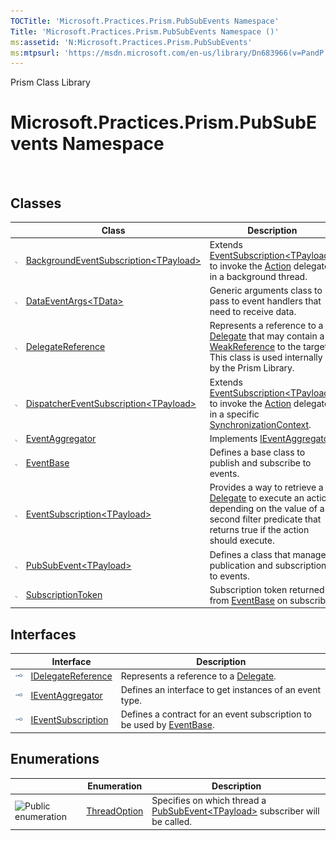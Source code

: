 ```yaml
---
TOCTitle: 'Microsoft.Practices.Prism.PubSubEvents Namespace'
Title: 'Microsoft.Practices.Prism.PubSubEvents Namespace ()'
ms:assetid: 'N:Microsoft.Practices.Prism.PubSubEvents'
ms:mtpsurl: 'https://msdn.microsoft.com/en-us/library/Dn683966(v=PandP.50)'
---
```


Prism Class Library

# Microsoft.Practices.Prism.PubSubEvents Namespace

 
## Classes

<span id="classToggle"></span>
<table>

<thead>
<tr class="header">
<th> </th>
<th>Class</th>
<th>Description</th>
</tr>
</thead>
<tbody>
<tr class="odd">
<td><img src="images/public-class.gif" title="Public class" /></td>
<td><a href="https://msdn.microsoft.com/en-us/library/dn683933(v=pandp.50)">BackgroundEventSubscription&lt;TPayload&gt;</a></td>
<td><div class="summary">
Extends <a href="https://msdn.microsoft.com/en-us/library/dn683956(v=pandp.50)">EventSubscription&lt;TPayload&gt;</a> to invoke the <a href="https://msdn.microsoft.com/en-us/library/dn736296(v=pandp.50)">Action</a> delegate in a background thread.
</div></td>
</tr>
<tr class="even">
<td><img src="images/public-class.gif" title="Public class" /></td>
<td><a href="https://msdn.microsoft.com/en-us/library/dn736191(v=pandp.50)">DataEventArgs&lt;TData&gt;</a></td>
<td><div class="summary">
Generic arguments class to pass to event handlers that need to receive data.
</div></td>
</tr>
<tr class="odd">
<td><img src="images/public-class.gif" title="Public class" /></td>
<td><a href="https://msdn.microsoft.com/en-us/library/microsoft.practices.prism.pubsubevents.delegatereference(v=pandp.50)">DelegateReference</a></td>
<td><div class="summary">
Represents a reference to a <a href="http://msdn.microsoft.com/en-us/library/y22acf51">Delegate</a> that may contain a <a href="http://msdn.microsoft.com/en-us/library/hbh8w2zd">WeakReference</a> to the target. This class is used internally by the Prism Library.
</div></td>
</tr>
<tr class="even">
<td><img src="images/public-class.gif" title="Public class" /></td>
<td><a href="https://msdn.microsoft.com/en-us/library/dn736239(v=pandp.50)">DispatcherEventSubscription&lt;TPayload&gt;</a></td>
<td><div class="summary">
Extends <a href="https://msdn.microsoft.com/en-us/library/dn683956(v=pandp.50)">EventSubscription&lt;TPayload&gt;</a> to invoke the <a href="https://msdn.microsoft.com/en-us/library/dn736296(v=pandp.50)">Action</a> delegate in a specific <a href="http://msdn.microsoft.com/en-us/library/wx31754f">SynchronizationContext</a>.
</div></td>
</tr>
<tr class="odd">
<td><img src="images/public-class.gif" title="Public class" /></td>
<td><a href="https://msdn.microsoft.com/en-us/library/microsoft.practices.prism.pubsubevents.eventaggregator(v=pandp.50)">EventAggregator</a></td>
<td><div class="summary">
Implements <a href="https://msdn.microsoft.com/en-us/library/microsoft.practices.prism.pubsubevents.ieventaggregator(v=pandp.50)">IEventAggregator</a>.
</div></td>
</tr>
<tr class="even">
<td><img src="images/public-class.gif" title="Public class" /></td>
<td><a href="https://msdn.microsoft.com/en-us/library/microsoft.practices.prism.pubsubevents.eventbase(v=pandp.50)">EventBase</a></td>
<td><div class="summary">
Defines a base class to publish and subscribe to events.
</div></td>
</tr>
<tr class="odd">
<td><img src="images/public-class.gif" title="Public class" /></td>
<td><a href="https://msdn.microsoft.com/en-us/library/dn683956(v=pandp.50)">EventSubscription&lt;TPayload&gt;</a></td>
<td><div class="summary">
Provides a way to retrieve a <a href="http://msdn.microsoft.com/en-us/library/y22acf51">Delegate</a> to execute an action depending on the value of a second filter predicate that returns true if the action should execute.
</div></td>
</tr>
<tr class="even">
<td><img src="images/public-class.gif" title="Public class" /></td>
<td><a href="https://msdn.microsoft.com/en-us/library/dn736103(v=pandp.50)">PubSubEvent&lt;TPayload&gt;</a></td>
<td><div class="summary">
Defines a class that manages publication and subscription to events.
</div></td>
</tr>
<tr class="odd">
<td><img src="images/public-class.gif" title="Public class" /></td>
<td><a href="https://msdn.microsoft.com/en-us/library/microsoft.practices.prism.pubsubevents.subscriptiontoken(v=pandp.50)">SubscriptionToken</a></td>
<td><div class="summary">
Subscription token returned from <a href="https://msdn.microsoft.com/en-us/library/microsoft.practices.prism.pubsubevents.eventbase(v=pandp.50)">EventBase</a> on subscribe.
</div></td>
</tr>
</tbody>
</table>

## Interfaces

<span id="interfaceToggle"></span>
<table>

<thead>
<tr class="header">
<th> </th>
<th>Interface</th>
<th>Description</th>
</tr>
</thead>
<tbody>
<tr class="odd">
<td><img src="images/public-interface.gif" title="Public interface" /></td>
<td><a href="https://msdn.microsoft.com/en-us/library/microsoft.practices.prism.pubsubevents.idelegatereference(v=pandp.50)">IDelegateReference</a></td>
<td><div class="summary">
Represents a reference to a <a href="http://msdn.microsoft.com/en-us/library/y22acf51">Delegate</a>.
</div></td>
</tr>
<tr class="even">
<td><img src="images/public-interface.gif" title="Public interface" /></td>
<td><a href="https://msdn.microsoft.com/en-us/library/microsoft.practices.prism.pubsubevents.ieventaggregator(v=pandp.50)">IEventAggregator</a></td>
<td><div class="summary">
Defines an interface to get instances of an event type.
</div></td>
</tr>
<tr class="odd">
<td><img src="images/public-interface.gif" title="Public interface" /></td>
<td><a href="https://msdn.microsoft.com/en-us/library/microsoft.practices.prism.pubsubevents.ieventsubscription(v=pandp.50)">IEventSubscription</a></td>
<td><div class="summary">
Defines a contract for an event subscription to be used by <a href="https://msdn.microsoft.com/en-us/library/microsoft.practices.prism.pubsubevents.eventbase(v=pandp.50)">EventBase</a>.
</div></td>
</tr>
</tbody>
</table>

## Enumerations

<span id="enumerationToggle"></span>
<table>

<thead>
<tr class="header">
<th> </th>
<th>Enumeration</th>
<th>Description</th>
</tr>
</thead>
<tbody>
<tr class="odd">
<td><img src="https://msdn.microsoft.com/en-us/Dn683966.pubenumeration(en-us,PandP.50).gif" title="Public enumeration" /></td>
<td><a href="https://msdn.microsoft.com/en-us/library/microsoft.practices.prism.pubsubevents.threadoption(v=pandp.50)">ThreadOption</a></td>
<td><div class="summary">
Specifies on which thread a <a href="https://msdn.microsoft.com/en-us/library/dn736103(v=pandp.50)">PubSubEvent&lt;TPayload&gt;</a> subscriber will be called.
</div></td>
</tr>
</tbody>
</table>
